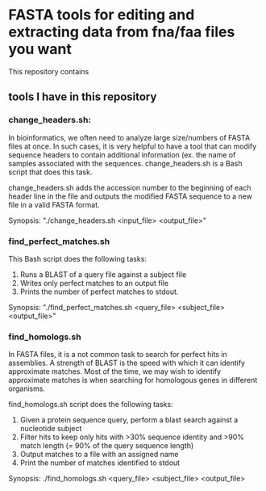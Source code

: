 # FASTA tools for editing and extracting data from fna/faa files you want
This repository contains 

## tools I have in this repository
### change_headers.sh:
In bioinformatics, we often need to analyze large size/numbers of FASTA files at once. In such cases, it is very helpful to have a tool that can modify sequence headers to contain additional information (ex. the name of samples associated with the sequences. change_headers.sh is a Bash script that does this task.

change_headers.sh adds the accession number to the beginning of each header line in the file and outputs the modified FASTA sequence to a new file in a valid FASTA format. 

Synopsis:  "./change_headers.sh <input_file> <output_file>"



### find_perfect_matches.sh
This Bash script does the following tasks:
1. Runs a BLAST of a query file against a subject file
2. Writes only perfect matches to an output file
3. Prints the number of perfect matches to stdout.

Synopsis: "./find_perfect_matches.sh <query_file> <subject_file> <output_file>" 



### find_homologs.sh
In FASTA files, it is a not common task to search for perfect hits in assemblies. A strength of BLAST is the speed with
which it can identify approximate matches. Most of the time, we may wish to identify approximate matches is when searching for homologous genes in different organisms. 

find_homologs.sh script does the following tasks:
1. Given a protein sequence query, perform a blast search against a nucleotide subject
2. Filter hits to keep only hits with >30% sequence identity and >90% match length (= 90% of the query sequence length)
3. Output matches to a file with an assigned name
4. Print the number of matches identified to stdout

Synopsis: ./find_homologs.sh <query_file> <subject_file> <output_file>

